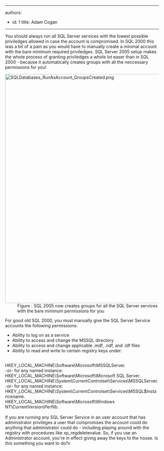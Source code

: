 

---
authors:
  - id: 1
    title: Adam Cogan
---




<span class='intro'> <p class="ssw15-rteElement-P">​​​​​​You should always run all SQL Server services with the lowest possible priviledges allowed in case the account is compromised. In SQL 2000 this was a bit of a pain as you would have to manually create a minimal account with the bare minimum required priviledges. SQL Server 2005 setup makes the whole process of granting priviledges a whole lot easer than in SQL 2000 - because it automatically creates groups with all the neccessary permissions for you!​<br></p> </span>

<dl class="image"><dt><img src="/PublishingImages/SQLDatabases_RunAsAccount_GroupsCreated.png" alt="SQLDatabases_RunAsAccount_GroupsCreated.png" style="width&#58;750px;" /></dt><dd>Figure &#58;&#160;SQL 2005 now creates groups for all the SQL Server services with the bare minimum permissions for you</dd></dl>
<p>For good old SQL 2000, you must manually give the SQL Server Service accounts the following permissions&#58;</p><ul><li>Ability to log on as a service</li><li>Ability to access and change the MSSQL directory</li><li>Ability to access and change applicable .mdf, .ndf, and .ldf files</li><li>Ability to read and write to certain registry keys under&#58;</li></ul><p>
   <br>HKEY_LOCAL_MACHINE\Software\Microsoft\MSSQLServer.<br>-or- for any named instance&#58; HKEY_LOCAL_MACHINE\Software\Microsoft\Microsoft SQL Server.<br>HKEY_LOCAL_MACHINE\System\CurrentControlset\Services\MSSQLServer.<br>-or- for any named instance&#58; HKEY_LOCAL_MACHINE\System\CurrentControlset\Services\MSSQL$Instancename.<br>HKEY_LOCAL_MACHINE\Software\Microsoft\Windows NT\CurrentVersion\Perflib.<br><br>If you are running any SQL Server Service in an user account that has administrator privileges a user that compromises the account could do anything that administrator could do - including playing around with the registry with procedures like xp_regdeletevalue. So, if you use an Administrator account, you're in effect giving away the keys to the house. Is this something you want to do?v<br></p><p>
   <br>
   <br>
</p>


